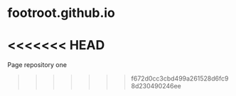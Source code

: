 # footroot.github.io
<<<<<<< HEAD
=======
Page repository one
>>>>>>> f672d0cc3cbd499a261528d6fc98d230490246ee
